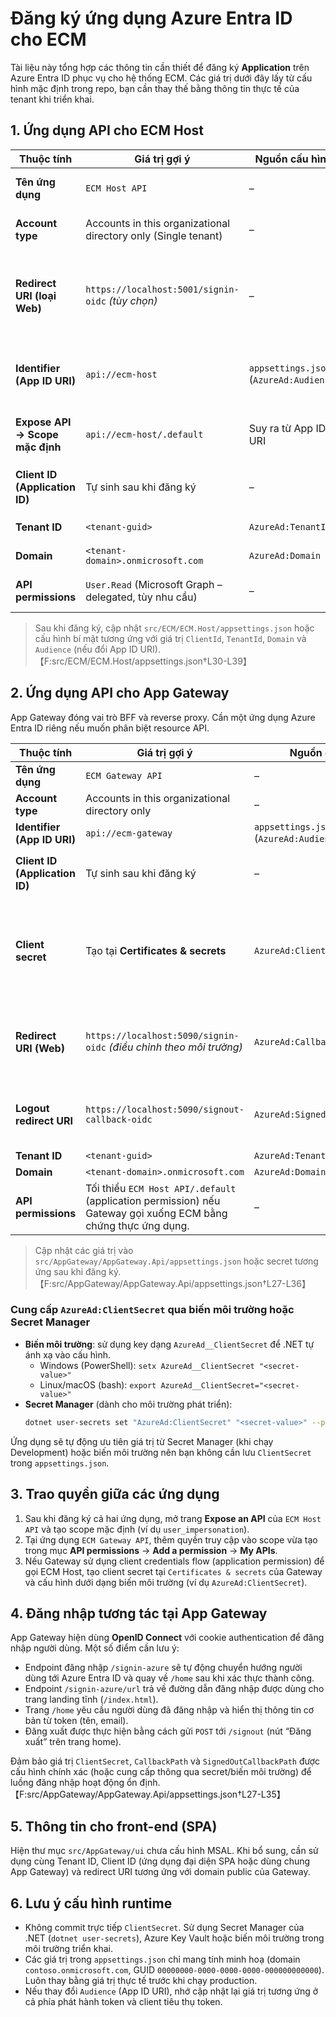 # Đăng ký ứng dụng Azure Entra ID cho ECM

Tài liệu này tổng hợp các thông tin cần thiết để đăng ký **Application** trên Azure Entra ID phục vụ cho hệ thống ECM. Các giá trị dưới đây lấy từ cấu hình mặc định trong repo, bạn cần thay thế bằng thông tin thực tế của tenant khi triển khai.

## 1. Ứng dụng API cho ECM Host

| Thuộc tính | Giá trị gợi ý | Nguồn cấu hình | Ghi chú |
|------------|---------------|----------------|--------|
| **Tên ứng dụng** | `ECM Host API` | – | Có thể tùy chỉnh theo chuẩn đặt tên nội bộ. |
| **Account type** | Accounts in this organizational directory only (Single tenant) | – | Phù hợp khi triển khai nội bộ trong 1 tenant. |
| **Redirect URI (loại Web)** | `https://localhost:5001/signin-oidc` _(tùy chọn)_ | – | Chỉ cần khi sử dụng OpenID Connect interactive flow. Với API thuần bearer token có thể bỏ qua. |
| **Identifier (App ID URI)** | `api://ecm-host` | `appsettings.json` (`AzureAd:Audience`) | Đảm bảo unique trong tenant, có thể đổi sang URI chuẩn của tổ chức. |
| **Expose API → Scope mặc định** | `api://ecm-host/.default` | Suy ra từ App ID URI | Sử dụng cho client khi yêu cầu access token. |
| **Client ID (Application ID)** | Tự sinh sau khi đăng ký | – | Thay vào cấu hình `AzureAd:ClientId` của `ECM.Host`. |
| **Tenant ID** | `<tenant-guid>` | `AzureAd:TenantId` | Điền GUID tenant thực tế. |
| **Domain** | `<tenant-domain>.onmicrosoft.com` | `AzureAd:Domain` | Giúp SDK xác định authority. |
| **API permissions** | `User.Read` (Microsoft Graph – delegated, tùy nhu cầu) | – | Thêm các scope cần thiết nếu API gọi dịch vụ khác. |

> Sau khi đăng ký, cập nhật `src/ECM/ECM.Host/appsettings.json` hoặc cấu hình bí mật tương ứng với giá trị `ClientId`, `TenantId`, `Domain` và `Audience` (nếu đổi App ID URI).【F:src/ECM/ECM.Host/appsettings.json†L30-L39】

## 2. Ứng dụng API cho App Gateway

App Gateway đóng vai trò BFF và reverse proxy. Cần một ứng dụng Azure Entra ID riêng nếu muốn phân biệt resource API.

| Thuộc tính | Giá trị gợi ý | Nguồn cấu hình | Ghi chú |
|------------|---------------|----------------|--------|
| **Tên ứng dụng** | `ECM Gateway API` | – | Có thể đổi tên. |
| **Account type** | Accounts in this organizational directory only | – | Giống ECM Host. |
| **Identifier (App ID URI)** | `api://ecm-gateway` | `appsettings.json` (`AzureAd:Audience`) | Đồng bộ với cấu hình ứng dụng. |
| **Client ID (Application ID)** | Tự sinh sau khi đăng ký | – | Gán vào `AzureAd:ClientId` của App Gateway. |
| **Client secret** | Tạo tại **Certificates & secrets** | `AzureAd:ClientSecret` | Bắt buộc để thực hiện đăng nhập OpenID Connect server-side. Nên cấu hình qua biến môi trường hoặc Secret Manager. |
| **Redirect URI (Web)** | `https://localhost:5090/signin-oidc` _(điều chỉnh theo môi trường)_ | `AzureAd:CallbackPath` | Cần trùng với cấu hình trong ứng dụng để Azure chuyển hướng sau khi xác thực. |
| **Logout redirect URI** | `https://localhost:5090/signout-callback-oidc` | `AzureAd:SignedOutCallbackPath` | Đảm bảo người dùng được chuyển hướng đúng sau khi đăng xuất. |
| **Tenant ID** | `<tenant-guid>` | `AzureAd:TenantId` | Trùng với tenant. |
| **Domain** | `<tenant-domain>.onmicrosoft.com` | `AzureAd:Domain` | |
| **API permissions** | Tối thiểu `ECM Host API/.default` (application permission) nếu Gateway gọi xuống ECM bằng chứng thực ứng dụng. | – | Cấp quyền thông qua mục **API permissions**. |

> Cập nhật các giá trị vào `src/AppGateway/AppGateway.Api/appsettings.json` hoặc secret tương ứng sau khi đăng ký.【F:src/AppGateway/AppGateway.Api/appsettings.json†L27-L36】

### Cung cấp `AzureAd:ClientSecret` qua biến môi trường hoặc Secret Manager

- **Biến môi trường**: sử dụng key dạng `AzureAd__ClientSecret` để .NET tự ánh xạ vào cấu hình.
  - Windows (PowerShell): `setx AzureAd__ClientSecret "<secret-value>"`
  - Linux/macOS (bash): `export AzureAd__ClientSecret="<secret-value>"`
- **Secret Manager** (dành cho môi trường phát triển):
  ```bash
  dotnet user-secrets set "AzureAd:ClientSecret" "<secret-value>" --project src/AppGateway/AppGateway.Api/AppGateway.Api.csproj
  ```

Ứng dụng sẽ tự động ưu tiên giá trị từ Secret Manager (khi chạy Development) hoặc biến môi trường nên bạn không cần lưu `ClientSecret` trong `appsettings.json`.

## 3. Trao quyền giữa các ứng dụng

1. Sau khi đăng ký cả hai ứng dụng, mở trang **Expose an API** của `ECM Host API` và tạo scope mặc định (ví dụ `user_impersonation`).
2. Tại ứng dụng `ECM Gateway API`, thêm quyền truy cập vào scope vừa tạo trong mục **API permissions** → **Add a permission** → **My APIs**.
3. Nếu Gateway sử dụng client credentials flow (application permission) để gọi ECM Host, tạo client secret tại `Certificates & secrets` của Gateway và cấu hình dưới dạng biến môi trường (ví dụ `AzureAd:ClientSecret`).

## 4. Đăng nhập tương tác tại App Gateway

App Gateway hiện dùng **OpenID Connect** với cookie authentication để đăng nhập người dùng. Một số điểm cần lưu ý:

- Endpoint đăng nhập `/signin-azure` sẽ tự động chuyển hướng người dùng tới Azure Entra ID và quay về `/home` sau khi xác thực thành công.
- Endpoint `/signin-azure/url` trả về đường dẫn đăng nhập được dùng cho trang landing tĩnh (`/index.html`).
- Trang `/home` yêu cầu người dùng đã đăng nhập và hiển thị thông tin cơ bản từ token (tên, email).
- Đăng xuất được thực hiện bằng cách gửi `POST` tới `/signout` (nút “Đăng xuất” trên trang home).

Đảm bảo giá trị `ClientSecret`, `CallbackPath` và `SignedOutCallbackPath` được cấu hình chính xác (hoặc cung cấp thông qua secret/biến môi trường) để luồng đăng nhập hoạt động ổn định.【F:src/AppGateway/AppGateway.Api/appsettings.json†L27-L35】

## 5. Thông tin cho front-end (SPA)

Hiện thư mục `src/AppGateway/ui` chưa cấu hình MSAL. Khi bổ sung, cần sử dụng cùng Tenant ID, Client ID (ứng dụng đại diện SPA hoặc dùng chung App Gateway) và redirect URI tương ứng với domain public của Gateway.

## 6. Lưu ý cấu hình runtime

- Không commit trực tiếp `ClientSecret`. Sử dụng Secret Manager của .NET (`dotnet user-secrets`), Azure Key Vault hoặc biến môi trường trong môi trường triển khai.
- Các giá trị trong `appsettings.json` chỉ mang tính minh hoạ (domain `contoso.onmicrosoft.com`, GUID `00000000-0000-0000-0000-000000000000`). Luôn thay bằng giá trị thực tế trước khi chạy production.
- Nếu thay đổi `Audience` (App ID URI), nhớ cập nhật lại giá trị tương ứng ở cả phía phát hành token và client tiêu thụ token.

